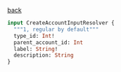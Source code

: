 [back](../../tableOfContent.md)


```graphql
input CreateAccountInputResolver {
  """1, regular by default"""
  type_id: Int!
  parent_account_id: Int
  label: String!
  description: String
}
```
